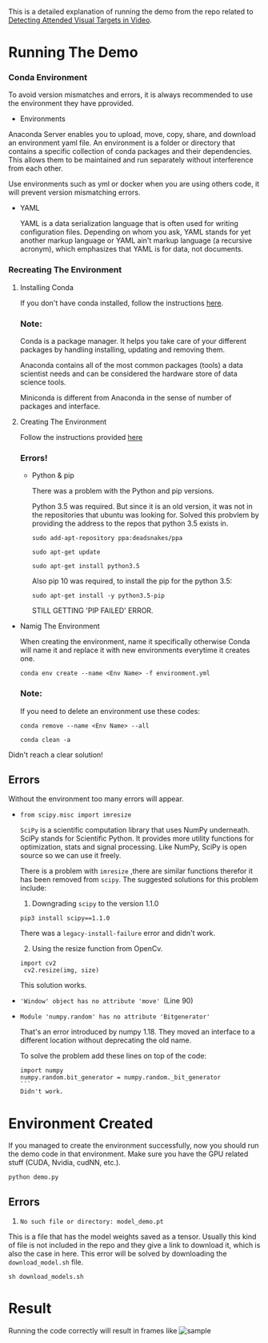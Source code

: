 This is a detailed explanation of running the demo from the repo related to [Detecting Attended Visual Targets in Video](https://github.com/ejcgt/attention-target-detection).

# Running The Demo

### Conda Environment

To avoid version mismatches and errors, it is always recommended to use the environment they have pprovided.

  - Environments


Anaconda Server enables you to upload, move, copy, share, and download an environment yaml file. An environment is a folder or directory that contains a specific collection of conda packages and their dependencies. This allows them to be maintained and run separately without interference from each other.

 Use environments such as yml or docker when you are using others code, it will prevent version mismatching errors.

- YAML

  YAML is a data serialization language that is often used for writing configuration files. Depending on whom you ask, YAML stands for yet another markup language or YAML ain't markup language (a recursive acronym), which emphasizes that YAML is for data, not documents.

### Recreating The Environment

1. Installing Conda
  
    If you don't have conda installed, follow the instructions [here](https://docs.conda.io/projects/conda/en/latest/user-guide/install/linux.html).

    ### Note:        
    Conda is a package manager. It helps you take care of your different packages by handling installing, updating and removing them. 
  
    Anaconda contains all of the most common packages (tools) a data scientist needs and can be considered the hardware store of data science tools.

    Miniconda is different from Anaconda in the sense of number of packages and interface.

2. Creating The Environment

    Follow the instructions provided [here](https://docs.conda.io/projects/conda/en/latest/user-guide/tasks/manage-environments.html#creating-an-environment-from-an-environment-yml-file)

    ### Errors!
    - Python & pip
    
      There was a problem with the Python and pip versions.

      Python 3.5 was required. But since it is an old version, it was not in the repositories that ubuntu was looking for. Solved this probvlem by providing the address to the repos that python 3.5 exists in.
      ```
      sudo add-apt-repository ppa:deadsnakes/ppa

      sudo apt-get update

      sudo apt-get install python3.5
      ```

      Also pip 10 was required, to install the pip for the python 3.5:
      ```
      sudo apt-get install -y python3.5-pip
      ```

      STILL GETTING 'PIP FAILED' ERROR.


  - Namig The Environment

    When creating the environment, name it specifically otherwise Conda will name it and replace it with new environments everytime it creates one. 

    ```
    conda env create --name <Env Name> -f environment.yml
    ```
      ### Note:

      If you need to delete an environment use these codes:
      ```
      conda remove --name <Env Name> --all

      conda clean -a

Didn't reach a clear solution!

## Errors
Without the environment too many errors will appear.
- ``from scipy.misc import imresize``
  
  ``SciPy`` is a scientific computation library that uses NumPy underneath. SciPy stands for Scientific Python. It provides more utility functions for optimization, stats and signal processing. Like NumPy, SciPy is open source so we can use it freely.
  
  There is a problem with ``imresize`` ,there are similar functions therefor it has been removed from ``scipy``. The suggested solutions for this problem include:

  1. Downgrading ``scipy`` to the version 1.1.0
   
    ```
    pip3 install scipy==1.1.0
    ```
    There was a ``legacy-install-failure`` error and didn't work.

  2. Using the resize function from OpenCv.
   ```
   import cv2
    cv2.resize(img, size)
   ```

   This solution works.
- `'Window' object has no attribute 'move' `(Line 90)
- `Module 'numpy.random' has no attribute 'Bitgenerator'`

  That's an error introduced by numpy 1.18. They moved an interface to a different location without deprecating the old name. 
  
  To solve the problem add these lines on top of the code:

  ``` 
  import numpy
  numpy.random.bit_generator = numpy.random._bit_generator
  ```   
  Didn't work.

# Environment Created

If you managed to create the environment successfully, now you should run the demo code in that environment. Make sure you have the GPU related stuff (CUDA, Nvidia, cudNN, etc.).
```
python demo.py
```
## Errors
1. `No such file or directory: model_demo.pt`

  This is a file that has the model weights saved as a tensor. Usually this kind of file is not included in the repo and they give a link to download it, which is also the case in here. This error will be solved by downloading the `download_model.sh` file.
  ```
  sh download_models.sh
  ```

# Result 
Running the code correctly will result in frames like
![sample](Figure_1.png)

